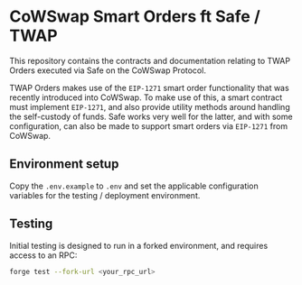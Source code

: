 # CoWSwap Smart Orders ft Safe / TWAP

This repository contains the contracts and documentation relating to TWAP Orders executed via Safe on the CoWSwap Protocol.

TWAP Orders makes use of the `EIP-1271` smart order functionality that was recently introduced into CoWSwap. To make use of this, a smart contract must implement `EIP-1271`, and also provide utility methods around handling the self-custody of funds. Safe works very well for the latter, and with some configuration, can also be made to support smart orders via `EIP-1271` from CoWSwap. 

## Environment setup

Copy the `.env.example` to `.env` and set the applicable configuration variables for the testing / deployment environment.

## Testing

Initial testing is designed to run in a forked environment, and requires access to an RPC:

```bash
forge test --fork-url <your_rpc_url>
```
